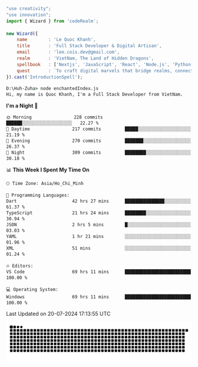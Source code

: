 <!--x axis divider-->

```js 
"use creativity";
"use innovation";
import { Wizard } from 'codeRealm';

new Wizard({
    name        : 'Le Quoc Khanh',
    title       : 'Full Stack Developer & Digital Artisan',
    email       : 'lee.cois.dev@gmail.com',
    realm       : 'VietNam, The Land of Hidden Dragons',
    spellbook   : ['Nextjs', 'JavaScript', 'React', 'Node.js', 'Python', 'Django', 'Cloud Services'],
    quest       : `To craft digital marvels that bridge realms, connect cultures, and bring imagination to life.`,
}).cast('IntroductionSpell');
```

```cmd
D:\Huh-Zuha> node enchantedIndex.js
Hi, my name is Quoc Khanh, I'm a Full Stack Developer from VietNam.
```
<!--START_SECTION:waka-->
**I'm a Night 🦉** 

```text
🌞 Morning                228 commits         ██████░░░░░░░░░░░░░░░░░░░   22.27 % 
🌆 Daytime                217 commits         █████░░░░░░░░░░░░░░░░░░░░   21.19 % 
🌃 Evening                270 commits         ███████░░░░░░░░░░░░░░░░░░   26.37 % 
🌙 Night                  309 commits         ████████░░░░░░░░░░░░░░░░░   30.18 % 
```


📊 **This Week I Spent My Time On** 

```text
🕑︎ Time Zone: Asia/Ho_Chi_Minh

💬 Programming Languages: 
Dart                     42 hrs 27 mins      ███████████████░░░░░░░░░░   61.37 % 
TypeScript               21 hrs 24 mins      ████████░░░░░░░░░░░░░░░░░   30.94 % 
JSON                     2 hrs 5 mins        █░░░░░░░░░░░░░░░░░░░░░░░░   03.03 % 
YAML                     1 hr 21 mins        ░░░░░░░░░░░░░░░░░░░░░░░░░   01.96 % 
XML                      51 mins             ░░░░░░░░░░░░░░░░░░░░░░░░░   01.24 % 

🔥 Editors: 
VS Code                  69 hrs 11 mins      █████████████████████████   100.00 % 

💻 Operating System: 
Windows                  69 hrs 11 mins      █████████████████████████   100.00 % 
```


 Last Updated on 20-07-2024 17:13:55 UTC
<!--END_SECTION:waka-->
<picture>
  <source media="(prefers-color-scheme: dark)" srcset="https://raw.githubusercontent.com/leecois/leecois/output/github-contribution-grid-snake-dark.svg">
  <source media="(prefers-color-scheme: light)" srcset="https://raw.githubusercontent.com/leecois/leecois/output/github-contribution-grid-snake.svg">
  <img alt="github contribution grid snake animation" src="https://raw.githubusercontent.com/leecois/leecois/output/github-contribution-grid-snake.svg">
</picture>
